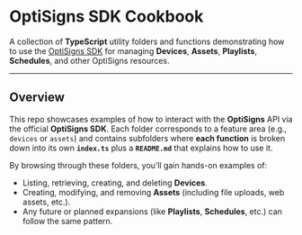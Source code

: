# OptiSigns SDK Cookbook

A collection of **TypeScript** utility folders and functions demonstrating how to use the [OptiSigns SDK](https://www.npmjs.com/package/@optisigns/optisigns) for managing **Devices**, **Assets**, **Playlists**, **Schedules**, and other OptiSigns resources.

---

## Overview

This repo showcases examples of how to interact with the **OptiSigns** API via the official **OptiSigns SDK**. Each folder corresponds to a feature area (e.g., `devices` or `assets`) and contains subfolders where **each function** is broken down into its own **`index.ts`** plus a **`README.md`** that explains how to use it.

By browsing through these folders, you’ll gain hands-on examples of:

- Listing, retrieving, creating, and deleting **Devices**.
- Creating, modifying, and removing **Assets** (including file uploads, web assets, etc.).
- Any future or planned expansions (like **Playlists**, **Schedules**, etc.) can follow the same pattern.
